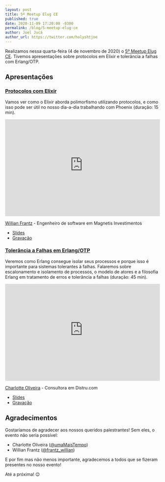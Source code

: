 ```yaml
---
layout: post
title: 5º Meetup Elug CE
published: true
date: 2020-11-09 17:20:00 -0300
permalink: /blog/5-meetup-elug-ce
author: Joel Jucá
author_url: https://twitter.com/holyshtjoe
---
```


Realizamos nessa quarta-feira (4 de novembro de 2020) o [5º Meetup Elug CE](https://www.eventbrite.com/e/5o-meetup-elug-ce-tickets-126677795697). Tivemos apresentações sobre protocolos em Elixir e tolerância a falhas com Erlang/OTP.

## Apresentações

### [Protocolos com Elixir](https://speakerdeck.com/wlsf/protocolos-com-elixir)

Vamos ver como o Elixir aborda polimorfismo utilizando protocolos, e como isso pode ser útil no nosso dia-a-dia trabalhando com Phoenix (duração: 15 min).

<p style="text-align:center">
  <iframe src="https://www.youtube-nocookie.com/embed/JgXPb2T-mSk" frameborder="0" allow="accelerometer; autoplay; clipboard-write; encrypted-media; gyroscope; picture-in-picture" allowfullscreen style="max-width:560px;height:315px;width:100%"></iframe>
</p>

[Willian Frantz](https://www.linkedin.com/in/willianfrantz) - Engenheiro de software em Magnetis Investimentos

- [Slides](https://speakerdeck.com/wlsf/protocolos-com-elixir)
- [Gravação](https://www.youtube.com/watch?v=JgXPb2T-mSk)

### [Tolerância a Falhas em Erlang/OTP](https://docs.google.com/presentation/d/1w0SM1SzGHvo-TPD8tH0PsmMYkp6myjMHLXdDgrXmu-Y)

Veremos como Erlang consegue isolar seus processos e porque isso é importante para sistemas tolerantes à falhas. Falaremos sobre escalonamento e isolamento de processos, o modelo de atores e a filosofia Erlang em tratamento de erros e tolerância a falhas (duração: 45 min).

<p style="text-align:center">
  <iframe src="https://www.youtube-nocookie.com/embed/b6wf3hvIIpo" frameborder="0" allow="accelerometer; autoplay; clipboard-write; encrypted-media; gyroscope; picture-in-picture" allowfullscreen style="max-width:560px;height:315px;width:100%"></iframe>
</p>

[Charlotte Oliveira](https://github.com/umaMaisTempo) - Consultora em Distru.com

- [Slides](https://docs.google.com/presentation/d/1w0SM1SzGHvo-TPD8tH0PsmMYkp6myjMHLXdDgrXmu-Y)
- [Gravação](https://www.youtube.com/watch?v=b6wf3hvIIpo)

## Agradecimentos

Gostaríamos de agradecer aos nossos queridos palestrantes! Sem eles, o evento não seria possível:

- Charlotte Oliveira ([@umaMaisTempo](https://github.com/umaMaisTempo))
- Willian Frantz ([@frantz_willian](https://twitter.com/frantz_willian))

E por fim mas não menos importante, agradecemos a todos que se fizeram presentes no nosso evento!

Até a próxima! 😉
